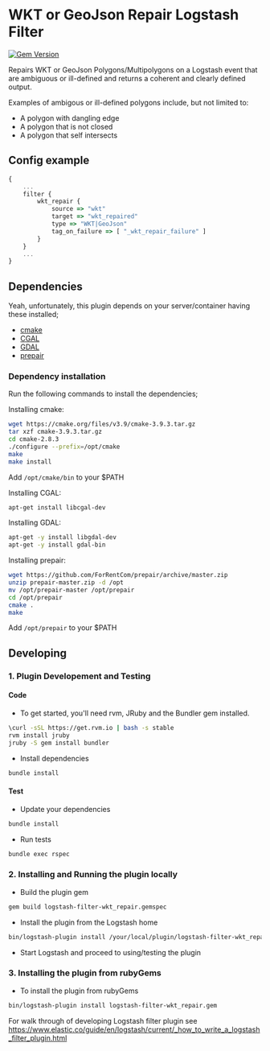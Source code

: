 # WKT or GeoJson Repair Logstash Filter

[![Gem Version](https://badge.fury.io/rb/logstash-filter-wkt_repair.svg)](https://badge.fury.io/rb/logstash-filter-wkt_repair)

Repairs WKT or GeoJson Polygons/Multipolygons on a Logstash event that are ambiguous or ill-defined and returns a coherent and clearly defined output.

Examples of ambigous or ill-defined polygons include, but not limited to:

* A polygon with dangling edge
* A polygon that is not closed
* A polygon that  self intersects

## Config example
```javascript
{
    ...
    filter {
        wkt_repair {
            source => "wkt"
            target => "wkt_repaired"
            type => "WKT|GeoJson"
            tag_on_failure => [ "_wkt_repair_failure" ]
        }
    }
    ...
}
```

## Dependencies

Yeah, unfortunately, this plugin depends on your server/container having these installed;
- [cmake](https://cmake.org/download/)
- [CGAL](https://www.cgal.org/download/linux.html)
- [GDAL](http://www.gdal.org/)
- [prepair](https://github.com/ForRentCom/prepair)

### Dependency installation
Run the following commands to install the dependencies;

Installing cmake:
```sh
wget https://cmake.org/files/v3.9/cmake-3.9.3.tar.gz
tar xzf cmake-3.9.3.tar.gz
cd cmake-2.8.3
./configure --prefix=/opt/cmake
make
make install
```
Add `/opt/cmake/bin` to your $PATH

Installing CGAL:
```sh
apt-get install libcgal-dev
```

Installing GDAL:
```sh
apt-get -y install libgdal-dev
apt-get -y install gdal-bin
```

Installing prepair:
```sh
wget https://github.com/ForRentCom/prepair/archive/master.zip
unzip prepair-master.zip -d /opt
mv /opt/prepair-master /opt/prepair
cd /opt/prepair
cmake .
make
```
Add `/opt/prepair` to your $PATH

## Developing

### 1. Plugin Developement and Testing

#### Code
- To get started, you'll need rvm, JRuby and the Bundler gem installed.
```sh
\curl -sSL https://get.rvm.io | bash -s stable
rvm install jruby
jruby -S gem install bundler
```

- Install dependencies
```sh
bundle install
```

#### Test

- Update your dependencies

```sh
bundle install
```

- Run tests

```sh
bundle exec rspec
```

### 2. Installing and Running the plugin locally

- Build the plugin gem
```sh
gem build logstash-filter-wkt_repair.gemspec
```
- Install the plugin from the Logstash home
```sh
bin/logstash-plugin install /your/local/plugin/logstash-filter-wkt_repair.gem
```
- Start Logstash and proceed to using/testing the plugin

### 3. Installing the plugin from rubyGems
- To install the plugin from rubyGems
```sh
bin/logstash-plugin install logstash-filter-wkt_repair.gem
```

For walk through of developing Logstash filter plugin see https://www.elastic.co/guide/en/logstash/current/_how_to_write_a_logstash_filter_plugin.html
